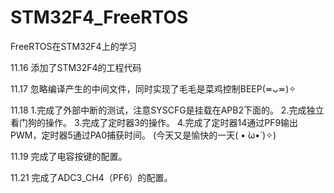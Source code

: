 # STM32F4_FreeRTOS
FreeRTOS在STM32F4上的学习

11.16 
	  添加了STM32F4的工程代码

11.17 
	  忽略编译产生的中间文件，同时实现了毛毛是菜鸡控制BEEP(≖ᴗ≖)✧

11.18 
	1.完成了外部中断的测试，注意SYSCFG是挂载在APB2下面的。
	2.完成独立看门狗的操作。
	3.完成了定时器3的操作。
	4.完成了定时器14通过PF9输出PWM，定时器5通过PA0捕获时间。
	(今天又是愉快的一天( • ̀ω•́ )✧)

11.19 
	完成了电容按键的配置。
	
11.21
	完成了ADC3_CH4（PF6）的配置。